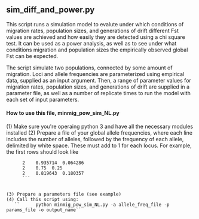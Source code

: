 ## sim_diff_and_power.py

This script runs a simulation model to evalute under which conditions of migration rates, population sizes, and generations of drift different Fst values are achieved and how easily they are detected using a chi square test. It can be used as a power analysis, as well as to see under what conditions migration and population sizes the empirically observed global Fst can be expected.

The script simulate two populations, connected by some amount of migration. Loci and allele frequencies are parameterized using empirical data, supplied as an input argument. Then, a range of parameter values for migration rates, population sizes, and generations of drift are supplied in a parameter file, as well as a number of replicate times to run the model with each set of input parameters.



#### How to use this file, minmig_pow_sim_NL.py
(1) Make sure you're operaing python 3 and have all the necessary modules installed
(2) Prepare a file of your global allele frequencies, where each line includes the number of alleles, followed by the frequency of each allele, delimited by white space. These must add to 1 for each locus. For example, the first rows should look like

```
      2    0.935714  0.064286
      2    0.75  0.25
      2    0.819643  0.180357
      ```


(3) Prepare a parameters file (see example)
(4) Call this script using:
   ``      python minmig_pow_sim_NL.py -a allele_freq_file -p params_file -o output_name``